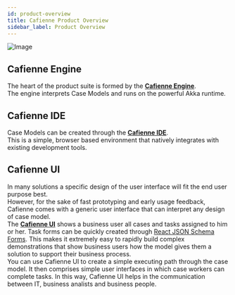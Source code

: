 ```yaml
---
id: product-overview
title: Cafienne Product Overview
sidebar_label: Product Overview
---
```


![Image](assets/overview/product-overview.png)

## Cafienne Engine
The heart of the product suite is formed by the [**Cafienne Engine**](engine/overview).
<br />
The engine interprets Case Models and runs on the powerful Akka runtime.

## Cafienne IDE
Case Models can be created through the [**Cafienne IDE**](ide/overview).
<br />
This is a simple, browser based environment that natively integrates with existing development tools.

## Cafienne UI
In many solutions a specific design of the user interface will fit the end user purpose best.
<br />
However, for the sake of fast prototyping and early usage feedback, Cafienne comes with a generic user interface that can interpret any design of case model.
<br />
The [**Cafienne UI**](getting-started/overview) shows a business user all cases and tasks assigned to him or her. Task forms can be quickly created through [React JSON Schema Forms](https://github.com/rjsf-team/react-jsonschema-form).
This makes it extremely easy to rapidly build complex demonstrations that show business users how the model gives them a solution to support their business process.
<br />
You can use Cafienne UI to create a simple executing path through the case model. It then comprises simple user interfaces in which case workers can complete tasks. In this way, Cafienne UI helps in the communication between IT, business analists and business people.
